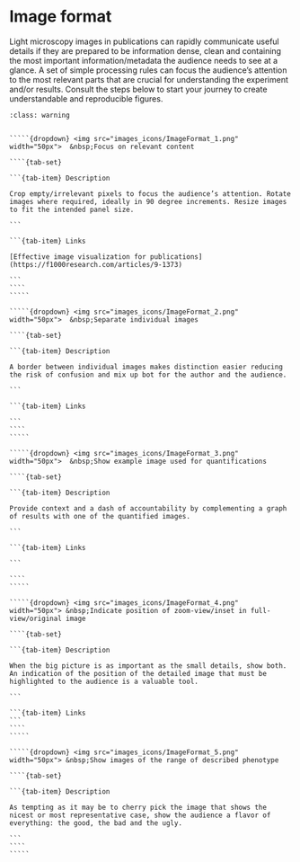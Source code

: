 # Image format

Light microscopy images in publications can rapidly communicate useful details if they are prepared to be information dense, clean and containing the most important information/metadata the audience needs to see at a glance. A set of simple processing rules can focus the audience’s attention to the most relevant parts that are crucial for understanding the experiment and/or results. Consult the steps below to start your journey to create understandable and reproducible figures. 

``````{admonition} Minimal
:class: warning


`````{dropdown} <img src="images_icons/ImageFormat_1.png" width="50px">  &nbsp;Focus on relevant content

````{tab-set}

```{tab-item} Description

Crop empty/irrelevant pixels to focus the audience’s attention. Rotate images where required, ideally in 90 degree increments. Resize images to fit the intended panel size.

```

```{tab-item} Links

[Effective image visualization for publications](https://f1000research.com/articles/9-1373)

```
````
`````

`````{dropdown} <img src="images_icons/ImageFormat_2.png" width="50px">  &nbsp;Separate individual images

````{tab-set}

```{tab-item} Description

A border between individual images makes distinction easier reducing the risk of confusion and mix up bot for the author and the audience.

```

```{tab-item} Links

```
````
`````

`````{dropdown} <img src="images_icons/ImageFormat_3.png" width="50px">  &nbsp;Show example image used for quantifications

````{tab-set}

```{tab-item} Description

Provide context and a dash of accountability by complementing a graph of results with one of the quantified images.

```

```{tab-item} Links

```

````
`````

`````{dropdown} <img src="images_icons/ImageFormat_4.png" width="50px"> &nbsp;Indicate position of zoom-view/inset in full-view/original image

````{tab-set}

```{tab-item} Description

When the big picture is as important as the small details, show both. An indication of the position of the detailed image that must be highlighted to the audience is a valuable tool.

```

```{tab-item} Links
```
````
`````

`````{dropdown} <img src="images_icons/ImageFormat_5.png" width="50px"> &nbsp;Show images of the range of described phenotype

````{tab-set}

```{tab-item} Description

As tempting as it may be to cherry pick the image that shows the nicest or most representative case, show the audience a flavor of everything: the good, the bad and the ugly.

```
````
`````

``````

<!--Notes which will not be shown on the actual page-->
